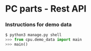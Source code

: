 # PC parts - Rest API

### Instructions for demo data

```python
$ python3 manage.py shell
>>> from cpu.demo_data import main
>>> main()
```